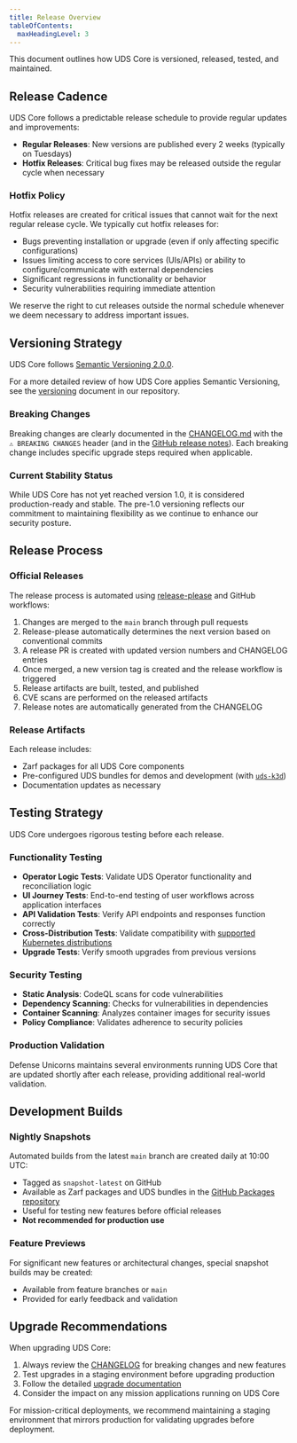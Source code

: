 ```yaml
---
title: Release Overview
tableOfContents:
  maxHeadingLevel: 3
---
```


This document outlines how UDS Core is versioned, released, tested, and maintained.

## Release Cadence

UDS Core follows a predictable release schedule to provide regular updates and improvements:

- **Regular Releases**: New versions are published every 2 weeks (typically on Tuesdays)
- **Hotfix Releases**: Critical bug fixes may be released outside the regular cycle when necessary

### Hotfix Policy

Hotfix releases are created for critical issues that cannot wait for the next regular release cycle. We typically cut hotfix releases for:

- Bugs preventing installation or upgrade (even if only affecting specific configurations)
- Issues limiting access to core services (UIs/APIs) or ability to configure/communicate with external dependencies
- Significant regressions in functionality or behavior
- Security vulnerabilities requiring immediate attention

We reserve the right to cut releases outside the normal schedule whenever we deem necessary to address important issues.

## Versioning Strategy

UDS Core follows [Semantic Versioning 2.0.0](https://semver.org/).

For a more detailed review of how UDS Core applies Semantic Versioning, see the [versioning](https://github.com/defenseunicorns/uds-core/blob/main/VERSIONING.md) document in our repository.

### Breaking Changes

Breaking changes are clearly documented in the [CHANGELOG.md](https://github.com/defenseunicorns/uds-core/blob/main/CHANGELOG.md) with the `⚠ BREAKING CHANGES` header (and in the [GitHub release notes](https://github.com/defenseunicorns/uds-core/releases)). Each breaking change includes specific upgrade steps required when applicable.

### Current Stability Status

While UDS Core has not yet reached version 1.0, it is considered production-ready and stable. The pre-1.0 versioning reflects our commitment to maintaining flexibility as we continue to enhance our security posture.

## Release Process

### Official Releases

The release process is automated using [release-please](https://github.com/googleapis/release-please) and GitHub workflows:

1. Changes are merged to the `main` branch through pull requests
2. Release-please automatically determines the next version based on conventional commits
3. A release PR is created with updated version numbers and CHANGELOG entries
4. Once merged, a new version tag is created and the release workflow is triggered
5. Release artifacts are built, tested, and published
6. CVE scans are performed on the released artifacts
7. Release notes are automatically generated from the CHANGELOG

### Release Artifacts

Each release includes:

- Zarf packages for all UDS Core components
- Pre-configured UDS bundles for demos and development (with [`uds-k3d`](https://github.com/defenseunicorns/uds-k3d))
- Documentation updates as necessary

## Testing Strategy

UDS Core undergoes rigorous testing before each release.

### Functionality Testing

- **Operator Logic Tests**: Validate UDS Operator functionality and reconciliation logic
- **UI Journey Tests**: End-to-end testing of user workflows across application interfaces
- **API Validation Tests**: Verify API endpoints and responses function correctly
- **Cross-Distribution Tests**: Validate compatibility with [supported Kubernetes distributions](/reference/uds-core/distribution-support)
- **Upgrade Tests**: Verify smooth upgrades from previous versions

### Security Testing

- **Static Analysis**: CodeQL scans for code vulnerabilities
- **Dependency Scanning**: Checks for vulnerabilities in dependencies
- **Container Scanning**: Analyzes container images for security issues
- **Policy Compliance**: Validates adherence to security policies

### Production Validation

Defense Unicorns maintains several environments running UDS Core that are updated shortly after each release, providing additional real-world validation.

## Development Builds

### Nightly Snapshots

Automated builds from the latest `main` branch are created daily at 10:00 UTC:

- Tagged as `snapshot-latest` on GitHub
- Available as Zarf packages and UDS bundles in the [GitHub Packages repository](https://github.com/orgs/defenseunicorns/packages?tab=packages&q=uds%2Fsnapshots+repo%3Adefenseunicorns%2Fuds-core)
- Useful for testing new features before official releases
- **Not recommended for production use**

### Feature Previews

For significant new features or architectural changes, special snapshot builds may be created:

- Available from feature branches or `main`
- Provided for early feedback and validation

## Upgrade Recommendations

When upgrading UDS Core:

1. Always review the [CHANGELOG](https://github.com/defenseunicorns/uds-core/blob/main/CHANGELOG.md) for breaking changes and new features
2. Test upgrades in a staging environment before upgrading production
3. Follow the detailed [upgrade documentation](/reference/deployment/upgrades)
4. Consider the impact on any mission applications running on UDS Core

For mission-critical deployments, we recommend maintaining a staging environment that mirrors production for validating upgrades before deployment.
